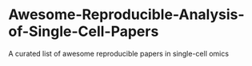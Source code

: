 # Awesome-Reproducible-Analysis-of-Single-Cell-Papers
A curated list of awesome reproducible papers in single-cell omics
